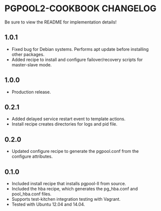 PGPOOL2-COOKBOOK CHANGELOG
==========================

Be sure to view the README for implementation details!

1.0.1
-----
- Fixed bug for Debian systems.  Performs apt update before installing other packages.
- Added recipe to install and configure failover/recovery scripts for master-slave mode.

1.0.0
-----
- Production release.

0.2.1
-----
- Added delayed service restart event to template actions.
- Install recipe creates directories for logs and pid file.

0.2.0
-----
- Updated configure recipe to generate the pgpool.conf from the configure attributes.

0.1.0
-----
- Included install recipe that installs pgpool-II from source.
- Included the hba recipe, which generates the pg_hba.conf and pool_hba.conf files.
- Supports test-kitchen integration testing with Vagrant.
- Tested with Ubuntu 12.04 and 14.04.

